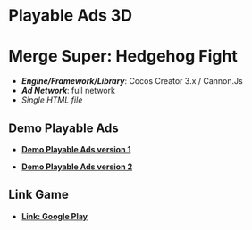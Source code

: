 # Playable Ads 3D

# Merge Super: Hedgehog Fight

- **_Engine/Framework/Library_**: Cocos Creator 3.x / Cannon.Js
- **_Ad Network_**: full network
- _Single HTML file_

## Demo Playable Ads

- [**Demo Playable Ads version 1**](https://kidcry0x.github.io/Playable-Ads_Merge-Super-2/Merge_Super_2_V1/)

- [**Demo Playable Ads version 2**](https://kidcry0x.github.io/Playable-Ads_Merge-Super-2/Merge_Super_2_V2/)

## Link Game

- [**Link: Google Play**](https://play.google.com/store/apps/details?id=com.atgame.mergesuperhedgehog)
<!-- - [**Link: App Store**](https://apps.apple.com/app/id1619537659) -->
